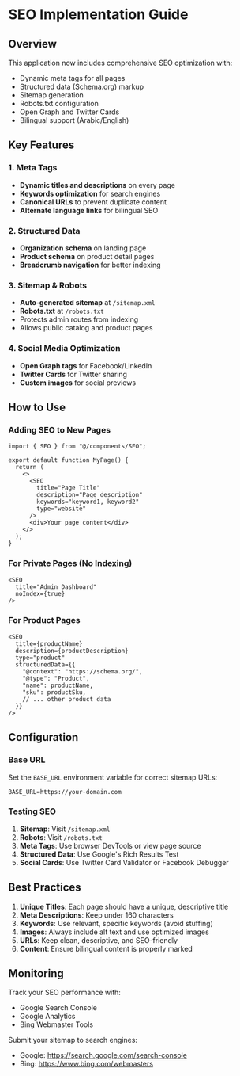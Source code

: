 
# SEO Implementation Guide

## Overview
This application now includes comprehensive SEO optimization with:
- Dynamic meta tags for all pages
- Structured data (Schema.org) markup
- Sitemap generation
- Robots.txt configuration
- Open Graph and Twitter Cards
- Bilingual support (Arabic/English)

## Key Features

### 1. Meta Tags
- **Dynamic titles and descriptions** on every page
- **Keywords optimization** for search engines
- **Canonical URLs** to prevent duplicate content
- **Alternate language links** for bilingual SEO

### 2. Structured Data
- **Organization schema** on landing page
- **Product schema** on product detail pages
- **Breadcrumb navigation** for better indexing

### 3. Sitemap & Robots
- **Auto-generated sitemap** at `/sitemap.xml`
- **Robots.txt** at `/robots.txt`
- Protects admin routes from indexing
- Allows public catalog and product pages

### 4. Social Media Optimization
- **Open Graph tags** for Facebook/LinkedIn
- **Twitter Cards** for Twitter sharing
- **Custom images** for social previews

## How to Use

### Adding SEO to New Pages
```tsx
import { SEO } from "@/components/SEO";

export default function MyPage() {
  return (
    <>
      <SEO
        title="Page Title"
        description="Page description"
        keywords="keyword1, keyword2"
        type="website"
      />
      <div>Your page content</div>
    </>
  );
}
```

### For Private Pages (No Indexing)
```tsx
<SEO
  title="Admin Dashboard"
  noIndex={true}
/>
```

### For Product Pages
```tsx
<SEO
  title={productName}
  description={productDescription}
  type="product"
  structuredData={{
    "@context": "https://schema.org/",
    "@type": "Product",
    "name": productName,
    "sku": productSku,
    // ... other product data
  }}
/>
```

## Configuration

### Base URL
Set the `BASE_URL` environment variable for correct sitemap URLs:
```
BASE_URL=https://your-domain.com
```

### Testing SEO

1. **Sitemap**: Visit `/sitemap.xml`
2. **Robots**: Visit `/robots.txt`
3. **Meta Tags**: Use browser DevTools or view page source
4. **Structured Data**: Use Google's Rich Results Test
5. **Social Cards**: Use Twitter Card Validator or Facebook Debugger

## Best Practices

1. **Unique Titles**: Each page should have a unique, descriptive title
2. **Meta Descriptions**: Keep under 160 characters
3. **Keywords**: Use relevant, specific keywords (avoid stuffing)
4. **Images**: Always include alt text and use optimized images
5. **URLs**: Keep clean, descriptive, and SEO-friendly
6. **Content**: Ensure bilingual content is properly marked

## Monitoring

Track your SEO performance with:
- Google Search Console
- Google Analytics
- Bing Webmaster Tools

Submit your sitemap to search engines:
- Google: https://search.google.com/search-console
- Bing: https://www.bing.com/webmasters
